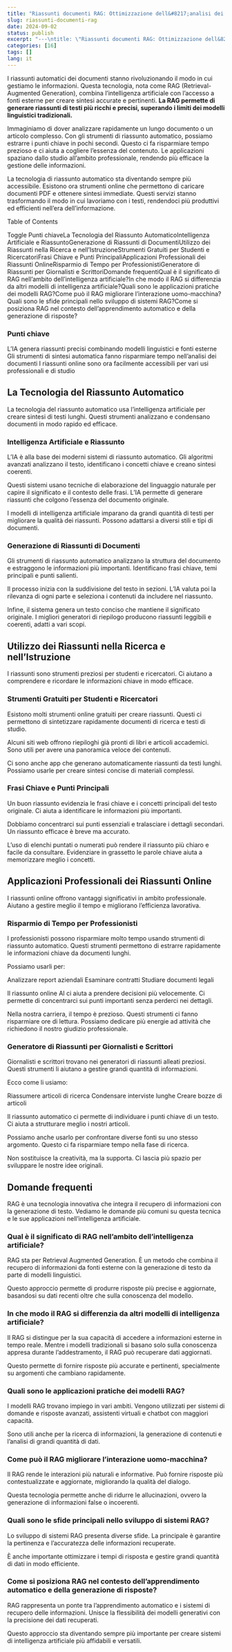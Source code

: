 ```yaml
---
title: "Riassunti documenti RAG: Ottimizzazione dell&#8217;analisi dei testi con l&#8217;intelligenza artificiale"
slug: riassunti-documenti-rag
date: 2024-09-02
status: publish
excerpt: "---\ntitle: \"Riassunti documenti RAG: Ottimizzazione dell&8217;analisi dei testi con l&8217;intelligenza artificiale\"\nslug: riassunti-documenti-rag\ndate: 2024-09"
categories: [16]
tags: []
lang: it
---
```


I riassunti automatici dei documenti stanno rivoluzionando il modo in cui gestiamo le informazioni. Questa tecnologia, nota come RAG (Retrieval-Augmented Generation), combina l&#8217;intelligenza artificiale con l&#8217;accesso a fonti esterne per creare sintesi accurate e pertinenti. **La RAG permette di generare riassunti di testi più ricchi e precisi, superando i limiti dei modelli linguistici tradizionali.**


Immaginiamo di dover analizzare rapidamente un lungo documento o un articolo complesso. Con gli strumenti di riassunto automatico, possiamo estrarre i punti chiave in pochi secondi. Questo ci fa risparmiare tempo prezioso e ci aiuta a cogliere l&#8217;essenza del contenuto. Le applicazioni spaziano dallo studio all&#8217;ambito professionale, rendendo più efficace la gestione delle informazioni.


La tecnologia di riassunto automatico sta diventando sempre più accessibile. Esistono ora strumenti online che permettono di caricare documenti PDF e ottenere sintesi immediate. Questi servizi stanno trasformando il modo in cui lavoriamo con i testi, rendendoci più produttivi ed efficienti nell&#8217;era dell&#8217;informazione.




Table of Contents


Toggle
Punti chiaveLa Tecnologia del Riassunto AutomaticoIntelligenza Artificiale e RiassuntoGenerazione di Riassunti di DocumentiUtilizzo dei Riassunti nella Ricerca e nell&#8217;IstruzioneStrumenti Gratuiti per Studenti e RicercatoriFrasi Chiave e Punti PrincipaliApplicazioni Professionali dei Riassunti OnlineRisparmio di Tempo per ProfessionistiGeneratore di Riassunti per Giornalisti e ScrittoriDomande frequentiQual è il significato di RAG nell&#8217;ambito dell&#8217;intelligenza artificiale?In che modo il RAG si differenzia da altri modelli di intelligenza artificiale?Quali sono le applicazioni pratiche dei modelli RAG?Come può il RAG migliorare l&#8217;interazione uomo-macchina?Quali sono le sfide principali nello sviluppo di sistemi RAG?Come si posiziona RAG nel contesto dell&#8217;apprendimento automatico e della generazione di risposte?
### Punti chiave


L&#8217;IA genera riassunti precisi combinando modelli linguistici e fonti esterne
Gli strumenti di sintesi automatica fanno risparmiare tempo nell&#8217;analisi dei documenti
I riassunti online sono ora facilmente accessibili per vari usi professionali e di studio

## La Tecnologia del Riassunto Automatico

La tecnologia del riassunto automatico usa l&#8217;intelligenza artificiale per creare sintesi di testi lunghi. Questi strumenti analizzano e condensano documenti in modo rapido ed efficace.


### Intelligenza Artificiale e Riassunto

L&#8217;IA è alla base dei moderni sistemi di riassunto automatico. Gli algoritmi avanzati analizzano il testo, identificano i concetti chiave e creano sintesi coerenti.


Questi sistemi usano tecniche di elaborazione del linguaggio naturale per capire il significato e il contesto delle frasi. L&#8217;IA permette di generare riassunti che colgono l&#8217;essenza del documento originale.


I modelli di intelligenza artificiale imparano da grandi quantità di testi per migliorare la qualità dei riassunti. Possono adattarsi a diversi stili e tipi di documenti.


### Generazione di Riassunti di Documenti

Gli strumenti di riassunto automatico analizzano la struttura del documento e estraggono le informazioni più importanti. Identificano frasi chiave, temi principali e punti salienti.


Il processo inizia con la suddivisione del testo in sezioni. L&#8217;IA valuta poi la rilevanza di ogni parte e seleziona i contenuti da includere nel riassunto.


Infine, il sistema genera un testo conciso che mantiene il significato originale. I migliori generatori di riepilogo producono riassunti leggibili e coerenti, adatti a vari scopi.


## Utilizzo dei Riassunti nella Ricerca e nell&#8217;Istruzione

I riassunti sono strumenti preziosi per studenti e ricercatori. Ci aiutano a comprendere e ricordare le informazioni chiave in modo efficace.


### Strumenti Gratuiti per Studenti e Ricercatori

Esistono molti strumenti online gratuiti per creare riassunti. Questi ci permettono di sintetizzare rapidamente documenti di ricerca e testi di studio.


Alcuni siti web offrono riepiloghi già pronti di libri e articoli accademici. Sono utili per avere una panoramica veloce dei contenuti.


Ci sono anche app che generano automaticamente riassunti da testi lunghi. Possiamo usarle per creare sintesi concise di materiali complessi.


### Frasi Chiave e Punti Principali

Un buon riassunto evidenzia le frasi chiave e i concetti principali del testo originale. Ci aiuta a identificare le informazioni più importanti.


Dobbiamo concentrarci sui punti essenziali e tralasciare i dettagli secondari. Un riassunto efficace è breve ma accurato.


L&#8217;uso di elenchi puntati o numerati può rendere il riassunto più chiaro e facile da consultare. Evidenziare in grassetto le parole chiave aiuta a memorizzare meglio i concetti.


## Applicazioni Professionali dei Riassunti Online

I riassunti online offrono vantaggi significativi in ambito professionale. Aiutano a gestire meglio il tempo e migliorano l&#8217;efficienza lavorativa.


### Risparmio di Tempo per Professionisti

I professionisti possono risparmiare molto tempo usando strumenti di riassunto automatico. Questi strumenti permettono di estrarre rapidamente le informazioni chiave da documenti lunghi.


Possiamo usarli per:



Analizzare report aziendali
Esaminare contratti
Studiare documenti legali

Il riassunto online AI ci aiuta a prendere decisioni più velocemente. Ci permette di concentrarci sui punti importanti senza perderci nei dettagli.


Nella nostra carriera, il tempo è prezioso. Questi strumenti ci fanno risparmiare ore di lettura. Possiamo dedicare più energie ad attività che richiedono il nostro giudizio professionale.


### Generatore di Riassunti per Giornalisti e Scrittori

Giornalisti e scrittori trovano nei generatori di riassunti alleati preziosi. Questi strumenti li aiutano a gestire grandi quantità di informazioni.


Ecco come li usiamo:



Riassumere articoli di ricerca
Condensare interviste lunghe
Creare bozze di articoli

Il riassunto automatico ci permette di individuare i punti chiave di un testo. Ci aiuta a strutturare meglio i nostri articoli.


Possiamo anche usarlo per confrontare diverse fonti su uno stesso argomento. Questo ci fa risparmiare tempo nella fase di ricerca.


Non sostituisce la creatività, ma la supporta. Ci lascia più spazio per sviluppare le nostre idee originali.


## Domande frequenti

RAG è una tecnologia innovativa che integra il recupero di informazioni con la generazione di testo. Vediamo le domande più comuni su questa tecnica e le sue applicazioni nell&#8217;intelligenza artificiale.


### Qual è il significato di RAG nell&#8217;ambito dell&#8217;intelligenza artificiale?

RAG sta per Retrieval Augmented Generation. È un metodo che combina il recupero di informazioni da fonti esterne con la generazione di testo da parte di modelli linguistici.


Questo approccio permette di produrre risposte più precise e aggiornate, basandosi su dati recenti oltre che sulla conoscenza del modello.


### In che modo il RAG si differenzia da altri modelli di intelligenza artificiale?

Il RAG si distingue per la sua capacità di accedere a informazioni esterne in tempo reale. Mentre i modelli tradizionali si basano solo sulla conoscenza appresa durante l&#8217;addestramento, il RAG può recuperare dati aggiornati.


Questo permette di fornire risposte più accurate e pertinenti, specialmente su argomenti che cambiano rapidamente.


### Quali sono le applicazioni pratiche dei modelli RAG?

I modelli RAG trovano impiego in vari ambiti. Vengono utilizzati per sistemi di domande e risposte avanzati, assistenti virtuali e chatbot con maggiori capacità.


Sono utili anche per la ricerca di informazioni, la generazione di contenuti e l&#8217;analisi di grandi quantità di dati.


### Come può il RAG migliorare l&#8217;interazione uomo-macchina?

Il RAG rende le interazioni più naturali e informative. Può fornire risposte più contestualizzate e aggiornate, migliorando la qualità del dialogo.


Questa tecnologia permette anche di ridurre le allucinazioni, ovvero la generazione di informazioni false o incoerenti.


### Quali sono le sfide principali nello sviluppo di sistemi RAG?

Lo sviluppo di sistemi RAG presenta diverse sfide. La principale è garantire la pertinenza e l&#8217;accuratezza delle informazioni recuperate.


È anche importante ottimizzare i tempi di risposta e gestire grandi quantità di dati in modo efficiente.


### Come si posiziona RAG nel contesto dell&#8217;apprendimento automatico e della generazione di risposte?

RAG rappresenta un ponte tra l&#8217;apprendimento automatico e i sistemi di recupero delle informazioni. Unisce la flessibilità dei modelli generativi con la precisione dei dati recuperati.


Questo approccio sta diventando sempre più importante per creare sistemi di intelligenza artificiale più affidabili e versatili.


